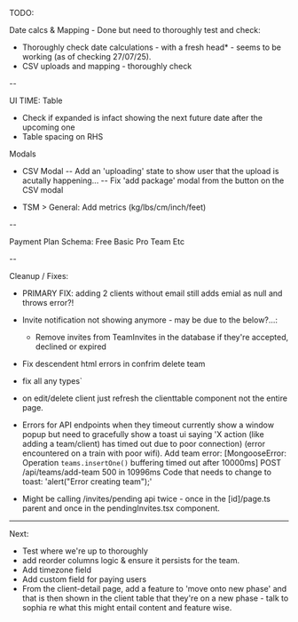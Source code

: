 TODO:

Date calcs & Mapping - Done but need to thoroughly test and check:
- Thoroughly check date calculations - with a fresh head* - seems to be working (as of checking 27/07/25).
- CSV uploads and mapping - thoroughly check


--

UI TIME:
Table
- Check if expanded is infact showing the next future date after the upcoming one
- Table spacing on RHS

Modals
- CSV Modal
-- Add an 'uploading' state to show user that the upload is acutally happening...
-- Fix 'add package' modal from the button on the CSV modal

- TSM > General: Add metrics (kg/lbs/cm/inch/feet)

--

Payment Plan Schema:
Free
Basic
Pro
Team
Etc

--


Cleanup / Fixes:
- PRIMARY FIX: adding 2 clients without email still adds emial as null and throws error?!
- Invite notification not showing anymore - may be due to the below?...:
  - Remove invites from TeamInvites in the database if they're accepted, declined or expired

- Fix descendent html errors in confrim delete team 
- fix all any types`
- on edit/delete client just refresh the clienttable component not the entire page.
- Errors for API endpoints when they timeout currently show a window popup but need to gracefully show a toast ui saying 'X action (like adding a team/client) has timed out due to poor connection) (error encountered on a train with poor wifi).
Add team error: [MongooseError: Operation `teams.insertOne()` buffering timed out after 10000ms]
 POST /api/teams/add-team 500 in 10996ms
Code that needs to change to toast: 'alert("Error creating team");'
- Might be calling /invites/pending api twice - once in the [id]/page.ts parent and once in the pendingInvites.tsx component.

---

Next:
- Test where we're up to thoroughly
- add reorder columns logic & ensure it persists for the team.
- Add timezone field
- Add custom field for paying users
- From the client-detail page, add a feature to 'move onto new phase' and that is then shown in the client table that they're on a new phase - talk to sophia re what this might entail content and feature wise.
